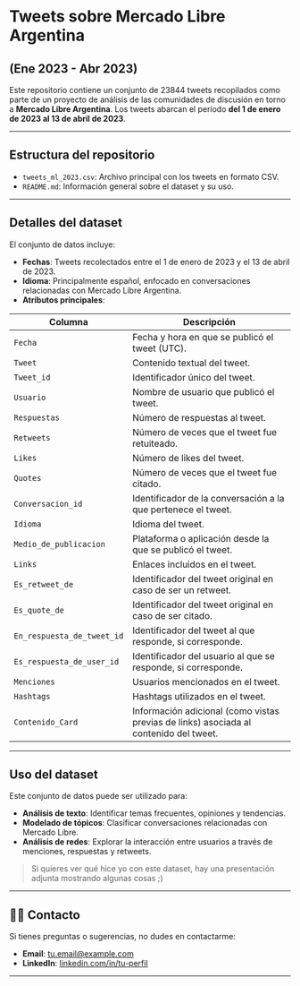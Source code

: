 # Tweets sobre Mercado Libre Argentina 
## (Ene 2023 - Abr 2023)  

Este repositorio contiene un conjunto de 23844 tweets recopilados como parte de un proyecto de análisis de las comunidades de discusión en torno a **Mercado Libre Argentina**. Los tweets abarcan el período **del 1 de enero de 2023 al 13 de abril de 2023**.  

---

## **Estructura del repositorio**  
- `tweets_ml_2023.csv`: Archivo principal con los tweets en formato CSV.  
- `README.md`: Información general sobre el dataset y su uso.  

---

## **Detalles del dataset**  
El conjunto de datos incluye:  
- **Fechas**: Tweets recolectados entre el 1 de enero de 2023 y el 13 de abril de 2023.  
- **Idioma**: Principalmente español, enfocado en conversaciones relacionadas con Mercado Libre Argentina.  
- **Atributos principales**:  

| **Columna**              | **Descripción**                                                                                  |  
|---------------------------|--------------------------------------------------------------------------------------------------|  
| `Fecha`                  | Fecha y hora en que se publicó el tweet (UTC).                                                  |  
| `Tweet`                  | Contenido textual del tweet.                                                                    |  
| `Tweet_id`               | Identificador único del tweet.                                                                  |  
| `Usuario`                | Nombre de usuario que publicó el tweet.                                                         |  
| `Respuestas`             | Número de respuestas al tweet.                                                                  |  
| `Retweets`               | Número de veces que el tweet fue retuiteado.                                                    |  
| `Likes`                  | Número de likes del tweet.                                                                      |  
| `Quotes`                 | Número de veces que el tweet fue citado.                                                        |  
| `Conversacion_id`        | Identificador de la conversación a la que pertenece el tweet.                                    |  
| `Idioma`                 | Idioma del tweet.                                                                               |  
| `Medio_de_publicacion`   | Plataforma o aplicación desde la que se publicó el tweet.                                        |  
| `Links`                  | Enlaces incluidos en el tweet.                                                                  |  
| `Es_retweet_de`          | Identificador del tweet original en caso de ser un retweet.                                      |  
| `Es_quote_de`            | Identificador del tweet original en caso de ser citado.                                          |  
| `En_respuesta_de_tweet_id` | Identificador del tweet al que responde, si corresponde.                                        |  
| `Es_respuesta_de_user_id` | Identificador del usuario al que se responde, si corresponde.                                    |  
| `Menciones`              | Usuarios mencionados en el tweet.                                                               |  
| `Hashtags`               | Hashtags utilizados en el tweet.                                                                |  
| `Contenido_Card`         | Información adicional (como vistas previas de links) asociada al contenido del tweet.            |  

---

## **Uso del dataset**  
Este conjunto de datos puede ser utilizado para:  
- **Análisis de texto**: Identificar temas frecuentes, opiniones y tendencias.  
- **Modelado de tópicos**: Clasificar conversaciones relacionadas con Mercado Libre.  
- **Análisis de redes**: Explorar la interacción entre usuarios a través de menciones, respuestas y retweets.  

> Si quieres ver qué hice yo con este dataset, hay una presentación adjunta mostrando algunas cosas ;)

---

## 🧑‍💻 **Contacto**  
Si tienes preguntas o sugerencias, no dudes en contactarme:  
- **Email**: [tu.email@example.com](mailto:neirotti.contacto@gmail.com)  
- **LinkedIn**: [linkedin.com/in/tu-perfil](https://linkedin.com/in/pablo-neirotti)  

---  
